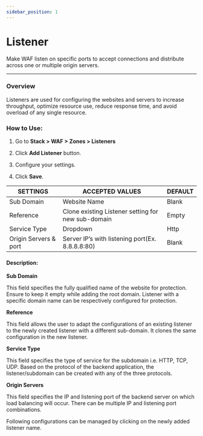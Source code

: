 ```yaml
---
sidebar_position: 1
---
```


# Listener

Make WAF listen on specific ports to accept connections and distribute across one or multiple origin servers.

---

### Overview

Listeners are used for configuring the websites and servers to increase throughput, optimize resource use, reduce response time, and avoid overload of any single resource.


### How to Use:

1. Go to **Stack  > WAF > Zones > Listeners**

2. Click **Add Listener** button.

3. Configure your settings.

4. Click **Save**.

| SETTINGS              | ACCEPTED VALUES                                    | DEFAULT |
|-----------------------|----------------------------------------------------|---------|
| Sub Domain            | Website Name                                       | Blank   |
| Reference             | Clone existing Listener setting for new sub-domain | Empty   |
| Service Type          | Dropdown                                           | Http    |
| Origin Servers & port | Server IP’s with listening port(Ex. 8.8.8.8:80)    | Blank   |

#### Description:

**Sub Domain**

This field specifies the fully qualified name of the website for protection. Ensure to keep it empty while adding the root domain. Listener with a specific domain name can be respectively configured for protection.

**Reference**

This field allows the user to adapt the configurations of an existing listener to the newly created listener with a different sub-domain. It clones the same configuration in the new listener.

**Service Type**

This field specifies the type of service for the subdomain i.e. HTTP, TCP, UDP. Based on the protocol of the backend application, the listener/subdomain can be created with any of the three protocols.

**Origin Servers**

This field specifies the IP and listening port of the backend server on which load balancing will occur. There can be multiple IP and listening port combinations. 

Following configurations can be managed by clicking on the newly added listener name.
